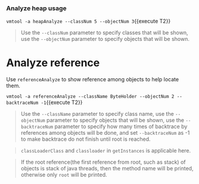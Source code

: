 ### Analyze heap usage

`vmtool -a heapAnalyze --classNum 5 --objectNum 3`{{execute T2}}

> Use the `--classNum` parameter to specify classes that will be shown, use the `--objectNum` parameter to specify objects that will be shown.

# Analyze reference

Use `referenceAnalyze` to show reference among objects to help locate them.

`vmtool -a referenceAnalyze --className ByteHolder --objectNum 2 --backtraceNum -1`{{execute T2}}

> Use the `--className` parameter to specify class name, use the `--objectNum` parameter to specify objects that will be shown, use the `--backtraceNum` parameter to specify how many times of backtrace by references among objects will be done, and set `--backtraceNum` as -1 to make backtrace do not finish until root is reached.

> `classLoaderClass` and `classloader` in `getInstances` is applicable here.

> If the root reference(the first reference from root, such as stack) of objects is stack of java threads, then the method name will be printed, otherwise only `root` will be printed.
